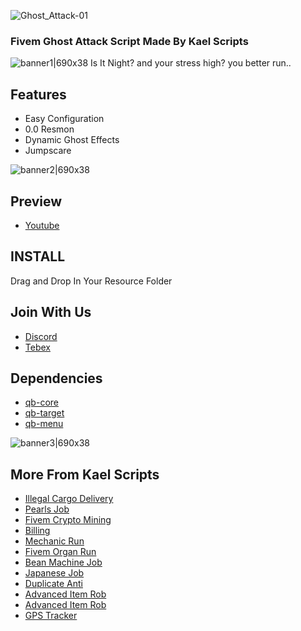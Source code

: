 ![Ghost_Attack-01](https://github.com/abdullasadi/FiveM-Ghost-Attack/assets/17822126/0bb096b0-555c-4353-bf57-1e7f98b95017)

### Fivem Ghost Attack Script Made By Kael Scripts
![banner1|690x38](upload://hNXGJQiXnTRCoiVLiP00V90sA4o.jpeg)
Is It Night? and your stress high? you better run..

## Features
- Easy Configuration
- 0.0 Resmon
- Dynamic Ghost Effects
- Jumpscare

![banner2|690x38](upload://qOCCdW7F51qCAeTU8FsxDgMLCDu.jpeg)
## Preview
- [Youtube]()

## INSTALL

Drag and Drop In Your Resource Folder


## Join With Us
- [Discord](https://discord.gg/JwWANh8EY5)
- [Tebex](https://kael.tebex.io/)

## Dependencies
- [qb-core](https://github.com/qbcore-framework/qb-core)
- [qb-target](https://github.com/qbcore-framework/qb-target)
- [qb-menu](https://github.com/qbcore-framework/qb-menu)

![banner3|690x38](upload://dVqwhKHzHsJ1eeQpxCz3GaTkjyG.jpeg)
## More From Kael Scripts
- [Illegal Cargo Delivery](https://kael.tebex.io/package/5642002)
- [Pearls Job](https://kael.tebex.io/package/5672502)
- [Fivem Crypto Mining](https://kael.tebex.io/package/5547351)
- [Billing](https://kael.tebex.io/package/5624426)
- [Mechanic Run](https://kael.tebex.io/package/5684105)
- [Fivem Organ Run](https://kael.tebex.io/package/5677195)
- [Bean Machine Job](https://kael.tebex.io/package/5667470)
- [Japanese Job](https://kael.tebex.io/package/5617380)
- [Duplicate Anti](https://kael.tebex.io/package/5534122)
- [Advanced Item Rob](https://kael.tebex.io/package/5549462)
- [Advanced Item Rob](https://kael.tebex.io/package/5549462)
- [GPS Tracker](https://forum.cfx.re/t/fivem-gps-tracker-by-kael-scripts/5098948/1)

